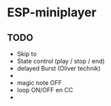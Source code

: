 # ESP-miniplayer

## TODO
- Skip to
- State control (play / stop / end)
- delayed Burst (Oliver technik) 
-
- magic note OFF
- loop ON/OFF en CC
-
